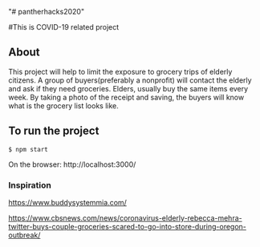 "# pantherhacks2020" 

#This is COVID-19 related project

## About

This project will help to limit the exposure to grocery trips of elderly citizens. A group of buyers(preferably a nonprofit) will contact the elderly and ask if they need groceries. Elders, usually buy the same items every week. By taking a photo of the receipt and saving, the buyers will know what is the grocery list looks like. 


## To run the project

`$ npm start`

On the browser: http://localhost:3000/


### Inspiration

https://www.buddysystemmia.com/

https://www.cbsnews.com/news/coronavirus-elderly-rebecca-mehra-twitter-buys-couple-groceries-scared-to-go-into-store-during-oregon-outbreak/

